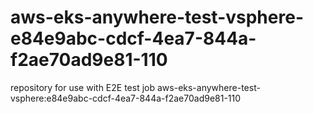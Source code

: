 # aws-eks-anywhere-test-vsphere-e84e9abc-cdcf-4ea7-844a-f2ae70ad9e81-110
repository for use with E2E test job aws-eks-anywhere-test-vsphere:e84e9abc-cdcf-4ea7-844a-f2ae70ad9e81-110
